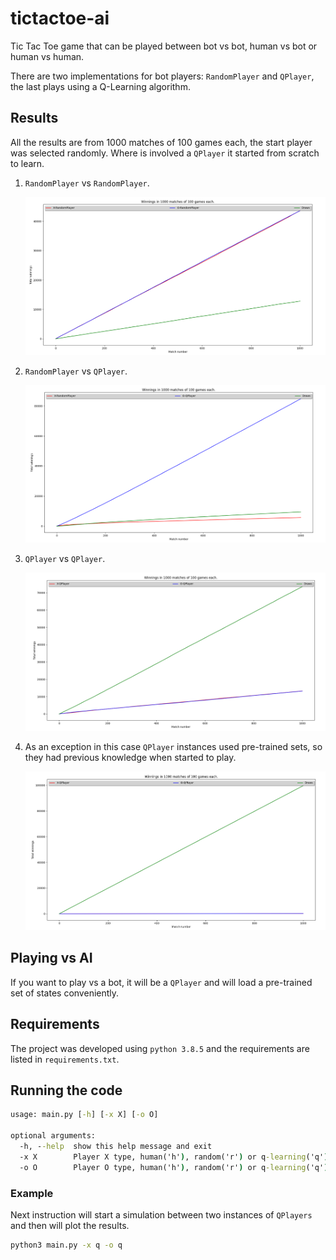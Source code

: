 # tictactoe-ai

Tic Tac Toe game that can be played between bot vs bot, human vs bot or human vs human.

There are two implementations for bot players: `RandomPlayer` and `QPlayer`, the last plays using a Q-Learning algorithm.

## Results

All the results are from 1000 matches of 100 games each, the start player was selected randomly. Where is involved a `QPlayer` it started from scratch to learn.

1. `RandomPlayer` vs `RandomPlayer`.
   
   ![](images/r_vs_r.png)

2. `RandomPlayer` vs `QPlayer`.
   
   ![](images/r_vs_q.png)

3. `QPlayer` vs `QPlayer`.

   ![](images/q_vs_q.png)

4. As an exception in this case `QPlayer` instances used pre-trained sets, so they had previous knowledge when started to play.

   ![](images/pre_vs_pre.png)

## Playing vs AI

If you want to play vs a bot, it will be a `QPlayer` and will load a pre-trained set of states conveniently.

## Requirements

The project was developed using `python 3.8.5` and the requirements are listed in `requirements.txt`.

## Running the code

```cmd
usage: main.py [-h] [-x X] [-o O]

optional arguments:
  -h, --help  show this help message and exit
  -x X        Player X type, human('h'), random('r') or q-learning('q')
  -o O        Player O type, human('h'), random('r') or q-learning('q')
```

### Example

Next instruction will start a simulation between two instances of `QPlayers` and then will plot the results.

```cmd
python3 main.py -x q -o q
```
